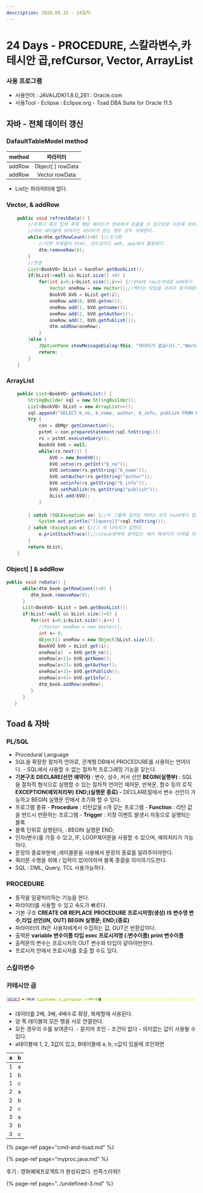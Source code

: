 ```yaml
---
description: 2020.09.15 - 24일차
---
```


# 24 Days - PROCEDURE, 스칼라변수,카테시안 곱,refCursor, Vector, ArrayList

### 사용 프로그램

* 사용언어 : JAVA\(JDK\)1.8.0\_261 : Oracle.com
* 사용Tool  - Eclipse : Eclipse.org - Toad DBA Suite for Oracle 11.5

## 자바 - 전체 데이터 갱신

### DafaultTableModel method

| method | 파라미터 |
| :---: | :---: |
| addRow | Object\[ \] rowData |
| addRow | Vector rowData |

* List는 파라미터에 없다.

### Vector, & addRow

```java
	public void refreshData() {
		//조회나 혹은 입력 후에 해당 메서드가 연속해서 호출될 수 있으므로 기존에 처리된 결과 화면을 초기화 해야한다.
		//이미 테이블에 보여지는 테이터가 있는 경우 모두 삭제한다.
		while(dtm.getRowCount()>0) {//초기화
			//이런 부분들이 html, 안드로이드 web, app에서 활용된다.
			dtm.removeRow(0);
		}
		//연결
		List<BookVO> bList = handler.getBookList();
		if(bList!=null && bList.size() >0) {
			for(int i=0;i<bList.size();i++) {//dtm에 row순서대로 add하기
				Vector oneRow = new Vector();//벡터는 타입을 가리지 않기때문에 바로 값을 받을 수 있다.
				BookVO bVO = bList.get(i);
				oneRow.add(0, bVO.getno());
				oneRow.add(1, bVO.getname());
				oneRow.add(2, bVO.getAuthor());
				oneRow.add(3, bVO.getPublish());
				dtm.addRow(oneRow);
			}
		}else {
			JOptionPane.showMessageDialog(this, "데이터가 없습니다.","Warning", JOptionPane.ERROR_MESSAGE);
			return;
		}
	}
```

### ArrayList

```java
	public List<BookVO> getBookList() {
		StringBuilder sql = new StringBuilder();
		List<BookVO> bList = new ArrayList<>();
		sql.append("SELECT b_no, b_name, author, b_info, publish FROM book2020");
		try {
			con = dbMgr.getConnection();
			pstmt = con.prepareStatement(sql.toString());
			rs = pstmt.executeQuery();
			BookVO bVO = null;
			while(rs.next()) {
				bVO = new BookVO();
				bVO.setno(rs.getInt("b_no"));
				bVO.setname(rs.getString("b_name"));
				bVO.setAuthor(rs.getString("author"));
				bVO.setinfo(rs.getString("b_info"));
				bVO.setPublish(rs.getString("publish"));
				bList.add(bVO);
			}
			
		} catch (SQLException se) {//이 그물에 걸리는 에외는 모두 toad에서 잡히는 에러이다.
			System.out.println("[[query]]"+sql.toString());
		} catch (Exception e) {//그 외 나머지가 잡힌다.
			e.printStackTrace();//stack영역에 쌓여있는 에러 메세지의 이력을 라인번호와 함께 출력
		}
		return bList;
	}
```

### Object\[ \] & addRow

```java
public void reData() {
      while(dtm_book.getRowCount()>0) {
         dtm_book.removeRow(0);
      }
      List<BookVO> bList = beh.getBookList();
      if(bList!=null && bList.size()>0) {
         for(int i=0;i<bList.size();i++) {
            //Vector oneRow = new Vector();
            int x= 0;
            Object[] oneRow = new Object[bList.size()];
            BookVO bVO = bList.get(i);
            oneRow[x]  = bVO.getB_no();
            oneRow[x+1]= bVO.getName();
            oneRow[x+2]= bVO.getAuthor();
            oneRow[x+3]= bVO.getPublish();
            oneRow[x+4]= bVO.getInfo();
            dtm_book.addRow(oneRow);
         }
      }
   }
```

## Toad & 자바

### PL/SQL

* Procedural Language
* SQL을 확장한 절차적 언어로, 관계형 DB에서 PROCEDURE를 사용하는 언어이다. - SQL에서 사용할 수 없는 절차적 프로그래밍 기능을 갖는다.
* **기본구조** **DECLARE\(선언 예약어\)** : 변수, 상수, 커서 선언 **BEGIN\(실행부\)** : SQL을 절차적 형식으로 실행할 수 있는 절차적 언어인 제어문, 반복문, 함수 등의 로직 **EXCEPTION\(예외처리부\)**  **END;\(실행문 종료\) -** DECLARE절에서 변수 선언이 가능하고 BEGIN 실행문 안에서 초기화 할 수 있다.
* 프로그램 종류 - **Procedure** : 리턴값을 n개 갖는 프로그램 - **Function**    : 리턴 값을 반드시 반환하는 프로그램 - **Trigger**       : 지정 이벤트 발생시 자동으로 실행되는 블록
* 블록 단위로 실행된다, :  BEGIN 실행문 END;
* 인자\(변수\)를 가질 수 있고, IF, LOOP제어문을 사용할 수 있으며, 예외처리가 가능하다.
* 문장의 종료부분에 ;세미콜론을 사용해서 문장의 종료를 알려주어야한다.
* 쿼리문 수행을 위해 / 입력이 있어야하며 블록 종결을 의미하기도한다.
* SQL : DML, Query,  TCL 사용가능하다.

### PROCEDURE

* 동작을 일괄처리하는 기능을 한다.
* 파라미터를 사용할 수 있고 속도가 빠르다.
* 기본 구조 **CREATE OR REPLACE PROCEDURE 프로시저명\(생성\) IS 변수명 변수,타입 선언\(IN, OUT\) BEGIN 실행문; END;\(종료\)**
* 파라미터의 IN은 사용자에게서 수집하는 값, OUT은 반환값이다.
* 출력문 **variable 변수이름 타입 exec 프로시저명 \(:변수이름\) print 변수이름**
* 출력문의 변수는 프로시저의 OUT 변수와 타입이 같아야만한다.
* 프로시저 안에서 프로시저를 호출 할 수도 있다.

### 스칼라변수

### 카테시안 곱

![&#xCE74;&#xD14C;&#xC2DC;&#xC548; &#xACF1; &#xC608;&#xC2DC;](../../.gitbook/assets/1%20%2812%29.png)

* 데이터를 2배, 3배, 4배수로 확장, 복제할때 사용된다.
* 양 쪽 테이블의 모든 행을 서로 연결한다.
* 모든 경우의 수를 보여준다.  - 묻지마 조인 - 조건이 없다 - 의미없는 값이 사용될 수 있다.
* a테이블에 1, 2, 3값이 있고, B테이블에 a, b, c값이 있을때 조인하면

| a | b |
| :---: | :---: |
| 1 | a |
| 1 | b |
| 1 | c |
| 2 | a |
| 2 | b |
| 2 | c |
| 3 | a |
| 3 | b |
| 3 | c |

{% page-ref page="cmd-and-toad.md" %}

{% page-ref page="myproc.java.md" %}



후기 :  영화예매프로젝트가 완성되었다. 만족스러워!!

{% page-ref page="../undefined-3.md" %}



